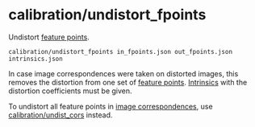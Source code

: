 # calibration/undistort\_fpoints

Undistort [feature points](../../data/feature_points.html).

    calibration/undistort_fpoints in_fpoints.json out_fpoints.json intrinsics.json

In case image correspondences were taken on distorted images, this removes the distortion from one set of [feature points](../../data/feature_points.html). [Intrinsics](../../data/intrinsics.html) with the distortion coefficients must be given.

To undistort all feature points in [image correspondences](../../data/image_correspondences.html), use [calibration/undist\_cors](undist_cors.html) instead.
